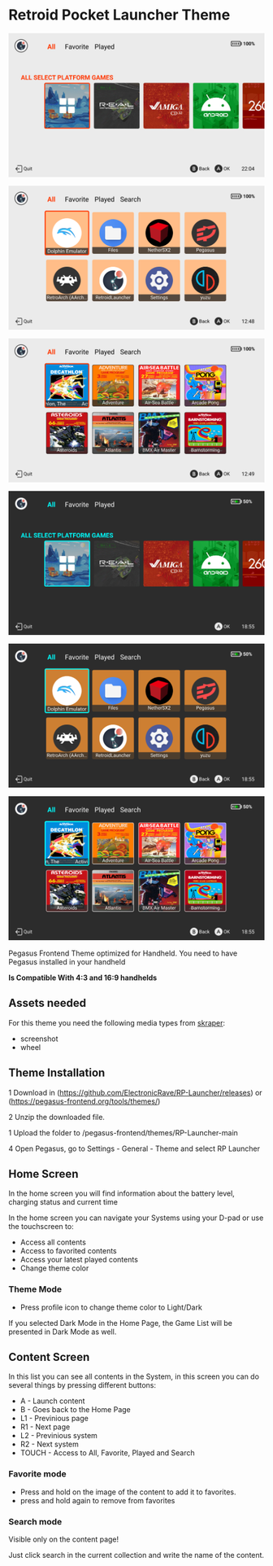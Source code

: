 # Retroid Pocket Launcher Theme

![RP Launcher Pegasus theme](assets/images/screenshots/main_light.png)

![RP Launcher Pegasus theme](assets/images/screenshots/software_light.png)

![RP Launcher Pegasus theme](assets/images/screenshots/game_light.png)

![RP Launcher Pegasus theme](assets/images/screenshots/main_dark.png)

![RP Launcher Pegasus theme](assets/images/screenshots/software_dark.png)

![RP Launcher Pegasus theme](assets/images/screenshots/game_dark.png)

Pegasus Frontend Theme optimized for Handheld. You need to have Pegasus installed in your handheld

**Is Compatible With 4:3 and 16:9 handhelds**

## Assets needed

For this theme you need the following media types from [skraper](http://skraper.net):

- screenshot
- wheel

## Theme Installation

1 Download in (https://github.com/ElectronicRave/RP-Launcher/releases) or (https://pegasus-frontend.org/tools/themes/)

2 Unzip the downloaded file.

1 Upload the folder to /pegasus-frontend/themes/RP-Launcher-main

4 Open Pegasus, go to Settings - General - Theme and select RP Launcher

## Home Screen

In the home screen you will find information about the battery level, charging status and current time

In the home screen you can navigate your Systems using your D-pad or use the touchscreen to:

- Access all contents
- Access to favorited contents
- Access your latest played contents
- Change theme color

### Theme Mode

- Press profile icon to change theme color to Light/Dark

If you selected Dark Mode in the Home Page, the Game List will be presented in Dark Mode as well.

## Content Screen

In this list you can see all contents in the System, in this screen you can do several things by pressing different buttons:

- A  - Launch content
- B  - Goes back to the Home Page
- L1 - Previnious page
- R1 - Next page
- L2 - Previnious system
- R2 - Next system
- TOUCH - Access to All, Favorite, Played and Search
 
### Favorite mode

- Press and hold on the image of the content to add it to favorites.
- press and hold again to remove from favorites

### Search mode

Visible only on the content page!

Just click search in the current collection and write the name of the content.

